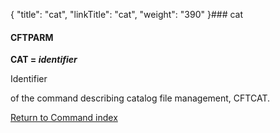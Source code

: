{
    "title": "cat",
    "linkTitle": "cat",
    "weight": "390"
}### <span id="cat"></span>cat

#### **CFTPARM**

**CAT = *identifier***

Identifier
of the command describing catalog file management, CFTCAT.

[Return to Command index](../)
